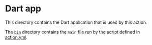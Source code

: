 # Dart app

This directory contains the Dart application that is used by this action.

The [`bin`](./bin) directory contains the `main` file run by the script defined in [action.yml](../action.yml).
